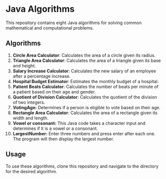 # Java Algorithms

This repository contains eight Java algorithms for solving common mathematical and computational problems.

## Algorithms

1. **Circle Area Calculator**: Calculates the area of a circle given its radius.
2. **Triangle Area Calculator**: Calculates the area of a triangle given its base and height.
3. **Salary Increase Calculator**: Calculates the new salary of an employee after a percentage increase.
4. **Hospital Budget Estimator**: Estimates the monthly budget of a hospital.
5. **Patient Beats Calculator**: Calculates the number of beats per minute of a patient based on their age and gender.
6. **Quotient of Division Calculator**: Calculates the quotient of the division of two integers.
7. **VotingAge:** Determines if a person is eligible to vote based on their age.
8. **Rectangle Area Calculator**: Calculates the area of a rectangle given its width and length.
9. **Vowel or consonant:** This Java code takes a character input and determines if it is a vowel or a consonant.
10. **LargestNumber:** Enter three numbers and press enter after each one. The program will then display the largest number.

## Usage

To use these algorithms, clone this repository and navigate to the directory for the desired algorithm.
